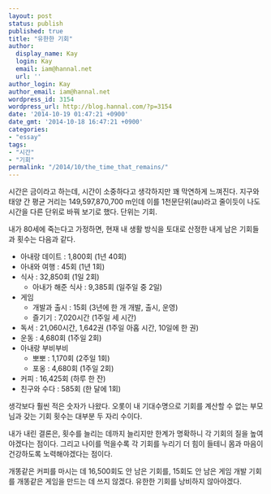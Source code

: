 ```yaml
---
layout: post
status: publish
published: true
title: "유한한 기회"
author:
  display_name: Kay
  login: Kay
  email: iam@hannal.net
  url: ''
author_login: Kay
author_email: iam@hannal.net
wordpress_id: 3154
wordpress_url: http://blog.hannal.com/?p=3154
date: '2014-10-19 01:47:21 +0900'
date_gmt: '2014-10-18 16:47:21 +0900'
categories:
- "essay"
tags:
- "시간"
- "기회"
permalink: "/2014/10/the_time_that_remains/"
---
```

<p>시간은 금이라고 하는데, 시간이 소중하다고 생각하지만 꽤 막연하게 느껴진다. 지구와 태양 간 평균 거리는 149,597,870,700 m인데 이를 1천문단위(au)라고 줄이듯이 나도 시간을 다른 단위로 바꿔 보기로 했다. 단위는 기회.</p>
<p>내가 80세에 죽는다고 가정하면, 현재 내 생활 방식을 토대로 산정한 내게 남은 기회들과 횟수는 다음과 같다.</p>
<ul>
<li>아내랑 데이트 : 1,800회 (1년 40회)</li>
<li>아내와 여행 : 45회 (1년 1회)</li>
<li>식사 : 32,850회 (1일 2회)
<ul>
<li>아내가 해준 식사 : 9,385회 (일주일 중 2일)</li>
</ul>
</li>
<li>게임
<ul>
<li>개발과 출시 : 15회 (3년에 한 개 개발, 출시, 운영)</li>
<li>즐기기 : 7,020시간 (1주일 세 시간)</li>
</ul>
</li>
<li>독서 : 21,060시간, 1,642권 (1주일 아홉 시간, 10일에 한 권)</li>
<li>운동 : 4,680회 (1주일 2회)</li>
<li>아내랑 부비부비
<ul>
<li>뽀뽀 : 1,170회 (2주일 1회)</li>
<li>포옹 : 4,680회 (1주일 2회)</li>
</ul>
</li>
<li>커피 : 16,425회 (하루 한 잔)</li>
<li>친구와 수다 : 585회 (한 달에 1회)</li>
</ul>
<p>생각보다 훨씬 적은 숫자가 나왔다. 오롯이 내 기대수명으로 기회를 계산할 수 없는 부모님과 갖는 기회 횟수는 대부분 두 자리 수이다.</p>
<p>내가 내린 결론은, 횟수를 늘리는 데까지 늘리지만 한계가 명확하니 각 기회의 질을 높여야겠다는 점이다. 그리고 나이를 먹을수록 각 기회를 누리기 더 힘이 들테니 몸과 마음이 건강하도록 노력해야겠다는 점이다.</p>
<p>개똥같은 커피를 마시는 데 16,500회도 안 남은 기회를, 15회도 안 남은 게임 개발 기회를 개똥같은 게임을 만드는 데 쓰지 않겠다. 유한한 기회를 낭비하지 않아야겠다.</p>
